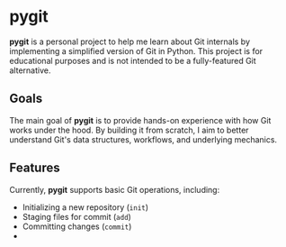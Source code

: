 # pygit

**pygit** is a personal project to help me learn about Git internals by implementing a simplified version of Git in Python. This project is for educational purposes and is not intended to be a fully-featured Git alternative.

## Goals

The main goal of **pygit** is to provide hands-on experience with how Git works under the hood. By building it from scratch, I aim to better understand Git's data structures, workflows, and underlying mechanics.

## Features

Currently, **pygit** supports basic Git operations, including:

- Initializing a new repository (`init`)
- Staging files for commit (`add`)
- Committing changes (`commit`)
- 